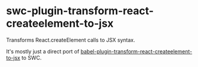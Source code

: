 # swc-plugin-transform-react-createelement-to-jsx

Transforms React.createElement calls to JSX syntax.

It's mostly just a direct port of [babel-plugin-transform-react-createelement-to-jsx](https://github.com/flying-sheep/babel-plugin-transform-react-createelement-to-jsx/blob/master/src/index.js) to SWC.
